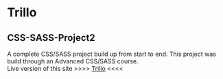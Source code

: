 # Trillo 
## CSS-SASS-Project2

A complete CSS/SASS project build up from start to end. This project was build through an Advanced CSS/SASS course.   
Live version of this site >>>> [Trillo](https://trillo.netlify.app/) <<<<
